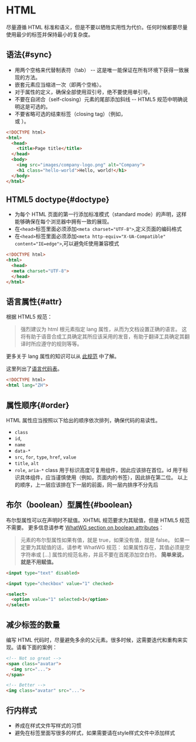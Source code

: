 # HTML
尽量遵循 HTML 标准和语义，但是不要以牺牲实用性为代价。任何时候都要尽量使用最少的标签并保持最小的复杂度。


## 语法{#sync}
* 用两个空格来代替制表符（tab） -- 这是唯一能保证在所有环境下获得一致展现的方法。
* 嵌套元素应当缩进一次（即两个空格）。
* 对于属性的定义，确保全部使用双引号，绝不要使用单引号。
* 不要在自闭合（self-closing）元素的尾部添加斜线 -- HTML5 规范中明确说明这是可选的。
* 不要省略可选的结束标签（closing tag）（例如，</li> 或 </body>）。

```html
<!DOCTYPE html>
<html>
  <head>
    <title>Page title</title>
  </head>
  <body>
    <img src="images/company-logo.png" alt="Company">
    <h1 class="hello-world">Hello, world!</h1>
  </body>
</html>
```
## HTML5 doctype{#doctype}
* 为每个 HTML 页面的第一行添加标准模式（standard mode）的声明，这样能够确保在每个浏览器中拥有一致的展现。
* 在`<head>`标签里面必须添加`<meta charset="UTF-8">`,定义页面的编码格式
* 在`<head>`标签里面必须添加`<meta http-equiv="X-UA-Compatible" content="IE=edge">`,可以避免IE使用兼容模式
```html
<!DOCTYPE html>
<html>
  <head>
  <meta charset="UTF-8">
  </head>
</html>
```
## 语言属性{#attr}
根据 HTML5 规范：
> 强烈建议为 html 根元素指定 lang 属性，从而为文档设置正确的语言。
> 这将有助于语音合成工具确定其所应该采用的发音，有助于翻译工具确定其翻译时所应遵守的规则等等。

更多关于 lang 属性的知识可以从 [此规范](http://www.w3.org/html/wg/drafts/html/master/semantics.html#the-html-element) 中了解。

这里列出了[语言代码表](https://www.sitepoint.com/iso-2-letter-language-codes/)。

```html
<!DOCTYPE html>
<html lang="ZH">
```

## 属性顺序{#order}
HTML 属性应当按照以下给出的顺序依次排列，确保代码的易读性。

* `class`
* `id`,
* `name`
* `data-*`
* `src`, `for`, `type`, `href`, `value`
* `title`, `alt`
* `role`, `aria-*`
class 用于标识高度可复用组件，因此应该排在首位。id 用于标识具体组件，应当谨慎使用（例如，页面内的书签），因此排在第二位。
以上的顺序，上一层应该排在下一层的前面，同一层内排序不分先后
## 布尔（boolean）型属性{#boolean}
布尔型属性可以在声明时不赋值。XHTML 规范要求为其赋值，但是 HTML5 规范不需要。
更多信息请参考 [WhatWG section on boolean attributes](http://www.whatwg.org/specs/web-apps/current-work/multipage/common-microsyntaxes.html#boolean-attributes)：
> 元素的布尔型属性如果有值，就是 true，如果没有值，就是 false。
如果一定要为其赋值的话，请参考 WhatWG 规范：
> 如果属性存在，其值必须是空字符串或 [...] 属性的规范名称，并且不要在首尾添加空白符。
**简单来说，就是不用赋值。**

```html
<input type="text" disabled>

<input type="checkbox" value="1" checked>

<select>
  <option value="1" selected>1</option>
</select>
```

## 减少标签的数量
编写 HTML 代码时，尽量避免多余的父元素。很多时候，这需要迭代和重构来实现。请看下面的案例：

```html
<!-- Not so great -->
<span class="avatar">
  <img src="...">
</span>

<!-- Better -->
<img class="avatar" src="...">

```
## 行内样式
* 养成在样式文件写样式的习惯
* 避免在标签里面写很多的样式，如果需要请在style样式文件中添加样式
